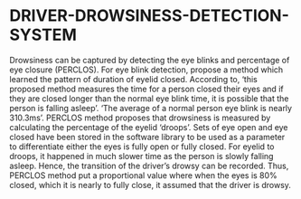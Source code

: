 # DRIVER-DROWSINESS-DETECTION-SYSTEM
Drowsiness can be captured by detecting the eye blinks and percentage of eye closure (PERCLOS). For eye blink detection, propose a method which learned the pattern of duration of eyelid closed. According to, ‘this proposed method measures the time for a person closed their eyes and if they are closed longer than the normal eye blink time, it is possible that the person is falling asleep’. ‘The average of a normal person eye blink is nearly 310.3ms’. PERCLOS method proposes that drowsiness is measured by calculating the percentage of the eyelid ‘droops’. Sets of eye open and eye closed have been stored in the software library to be used as a parameter to differentiate either the eyes is fully open or fully closed. For eyelid to droops, it happened in much slower time as the person is slowly falling asleep. Hence, the transition of the driver’s drowsy can be recorded. Thus, PERCLOS method put a proportional value where when the eyes is 80% closed, which it is nearly to fully close, it assumed that the driver is drowsy.
